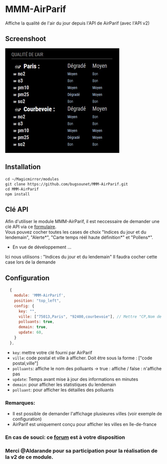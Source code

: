 # MMM-AirParif

Affiche la qualité de l'air du jour depuis l'API de AirParif (avec l'API v2)

## Screenshoot
![](https://raw.githubusercontent.com/bugsounet/MMM-AirParif/dev/screenshot_airparif.jpg)

## Installation
```
cd ~/Magicmirror/modules
git clone https://github.com/bugsounet/MMM-AirParif.git
cd MMM-AirParif
npm install
```

## Clé API

Afin d'utiliser le module MMM-AirParif, il est neccessaire de demander une clé API via ce [formulaire](https://www.airparif.asso.fr/interface-de-programmation-applicative).<br>
Vous pouvez cocher toutes les cases de choix "Indices du jour et du lendemain", "Alerte*", "Carte temps réél haute définition*" et "Pollens*".
* En vue de développement ...

Ici nous utilisons : "Indices du jour et du lendemain"
Il faudra cocher cette case lors de la demande

## Configuration
```js
  {
    module: 'MMM-AirParif',
    position: "top_left",
    config: {
      key: "", 
      ville: ["75013,Paris", "92400,courbevoie"], // Mettre "CP,Nom de Ville" séparer par ,
      polluants: true,
      demain: true,
      update: 60,
    }
  },
```

* `key`: mettre votre clé fourni par AirParif
* `ville`: code postal et ville à afficher. Doit être sous la forme : ["code postal,ville"]
* `polluants`: affiche le nom des polluants -> true : affiche / false : n'affiche pas
* `update`: Temps avant mise à jour des informations en minutes
* `demain`: pour afficher les statistiques du lendemain
* `polluant`: pour afficher les détailles des polluants

### Remarques: 
* Il est possible de demander l'affichage plusieures villes (voir exemple de configuration)
* AirParif est uniquement conçu pour afficher les villes en île-de-france

### En cas de souci: ce [forum](http://forum.bugsounet.fr) est à votre disposition

### Merci @Aldarande pour sa participation pour la réalisation de la v2 de ce module.


